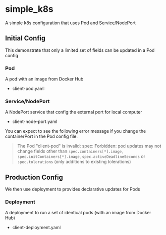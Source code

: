 # simple_k8s
A simple k8s configuration that uses Pod and Service/NodePort

## Initial Config
This demonstrate that only a limited set of fields can be updated in a Pod config
### Pod
A pod with an image from Docker Hub
- client-pod.yaml

### Service/NodePort
A NodePort service that config the external port for local computer 
- client-node-port.yaml

You can expect to see the following error message if you change the containerPort in the Pod config file.

> The Pod "client-pod" is invalid: spec: Forbidden: pod updates may not change fields other than `spec.containers[*].image`, `spec.initContainers[*].image`, `spec.activeDeadlineSeconds` or `spec.tolerations` (only additions to existing tolerations)

## Production Config
We then use deployment to provides declarative updates for Pods
### Deployment
A deployment to run a set of identical pods (with an image from Docker Hub)
- client-deployment.yaml
